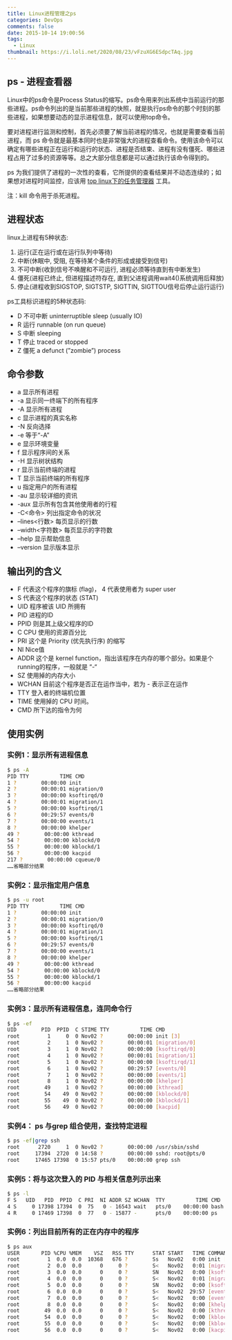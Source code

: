 ```yaml
---
title: Linux进程管理之ps
categories: DevOps
comments: false
date: 2015-10-14 19:00:56
tags:
  - Linux
thumbnail: https://i.loli.net/2020/08/23/vFzuXG6ESdpcTAq.jpg
---
```


## ps - 进程查看器

Linux中的ps命令是Process Status的缩写。ps命令用来列出系统中当前运行的那些进程。ps命令列出的是当前那些进程的快照，就是执行ps命令的那个时刻的那些进程，如果想要动态的显示进程信息，就可以使用top命令。

<!--more-->

要对进程进行监测和控制，首先必须要了解当前进程的情况，也就是需要查看当前进程，而 ps 命令就是最基本同时也是非常强大的进程查看命令。使用该命令可以确定有哪些进程正在运行和运行的状态、进程是否结束、进程有没有僵死、哪些进程占用了过多的资源等等。总之大部分信息都是可以通过执行该命令得到的。

ps 为我们提供了进程的一次性的查看，它所提供的查看结果并不动态连续的；如果想对进程时间监控，应该用 [top linux下的任务管理器](https://linuxtools-rst.readthedocs.io/zh_CN/latest/tool/top.html#top) 工具。

注：kill 命令用于杀死进程。

## 进程状态

linux上进程有5种状态:

1. 运行(正在运行或在运行队列中等待)
2. 中断(休眠中, 受阻, 在等待某个条件的形成或接受到信号)
3. 不可中断(收到信号不唤醒和不可运行, 进程必须等待直到有中断发生)
4. 僵死(进程已终止, 但进程描述符存在, 直到父进程调用wait4()系统调用后释放)
5. 停止(进程收到SIGSTOP, SIGTSTP, SIGTTIN, SIGTTOU信号后停止运行运行)

ps工具标识进程的5种状态码:

- D 不可中断 uninterruptible sleep (usually IO)
- R 运行 runnable (on run queue)
- S 中断 sleeping
- T 停止 traced or stopped
- Z 僵死 a defunct (”zombie”) process

## 命令参数

- a 显示所有进程
- -a 显示同一终端下的所有程序
- -A 显示所有进程
- c 显示进程的真实名称
- -N 反向选择
- -e 等于“-A”
- e 显示环境变量
- f 显示程序间的关系
- -H 显示树状结构
- r 显示当前终端的进程
- T 显示当前终端的所有程序
- u 指定用户的所有进程
- -au 显示较详细的资讯
- -aux 显示所有包含其他使用者的行程
- -C<命令> 列出指定命令的状况
- –lines<行数> 每页显示的行数
- –width<字符数> 每页显示的字符数
- –help 显示帮助信息
- –version 显示版本显示

## 输出列的含义

- F 代表这个程序的旗标 (flag)， 4 代表使用者为 super user
- S 代表这个程序的状态 (STAT)
- UID 程序被该 UID 所拥有
- PID 进程的ID
- PPID 则是其上级父程序的ID
- C CPU 使用的资源百分比
- PRI 这个是 Priority (优先执行序) 的缩写
- NI Nice值
- ADDR 这个是 kernel function，指出该程序在内存的哪个部分。如果是个 running的程序，一般就是 “-“
- SZ 使用掉的内存大小
- WCHAN 目前这个程序是否正在运作当中，若为 - 表示正在运作
- TTY 登入者的终端机位置
- TIME 使用掉的 CPU 时间。
- CMD 所下达的指令为何

## 使用实例

### 实例1：显示所有进程信息

```bash
$ ps -A
PID TTY          TIME CMD
1 ?        00:00:00 init
2 ?        00:00:01 migration/0
3 ?        00:00:00 ksoftirqd/0
4 ?        00:00:01 migration/1
5 ?        00:00:00 ksoftirqd/1
6 ?        00:29:57 events/0
7 ?        00:00:00 events/1
8 ?        00:00:00 khelper
49 ?        00:00:00 kthread
54 ?        00:00:00 kblockd/0
55 ?        00:00:00 kblockd/1
56 ?        00:00:00 kacpid
217 ?        00:00:00 cqueue/0
……省略部分结果
```

### 实例2：显示指定用户信息

```bash
$ ps -u root
PID TTY          TIME CMD
1 ?        00:00:00 init
2 ?        00:00:01 migration/0
3 ?        00:00:00 ksoftirqd/0
4 ?        00:00:01 migration/1
5 ?        00:00:00 ksoftirqd/1
6 ?        00:29:57 events/0
7 ?        00:00:00 events/1
8 ?        00:00:00 khelper
49 ?        00:00:00 kthread
54 ?        00:00:00 kblockd/0
55 ?        00:00:00 kblockd/1
56 ?        00:00:00 kacpid
……省略部分结果
```

### 实例3：显示所有进程信息，连同命令行

```bash
$ ps -ef
UID        PID  PPID  C STIME TTY          TIME CMD
root         1     0  0 Nov02 ?        00:00:00 init [3]
root         2     1  0 Nov02 ?        00:00:01 [migration/0]
root         3     1  0 Nov02 ?        00:00:00 [ksoftirqd/0]
root         4     1  0 Nov02 ?        00:00:01 [migration/1]
root         5     1  0 Nov02 ?        00:00:00 [ksoftirqd/1]
root         6     1  0 Nov02 ?        00:29:57 [events/0]
root         7     1  0 Nov02 ?        00:00:00 [events/1]
root         8     1  0 Nov02 ?        00:00:00 [khelper]
root        49     1  0 Nov02 ?        00:00:00 [kthread]
root        54    49  0 Nov02 ?        00:00:00 [kblockd/0]
root        55    49  0 Nov02 ?        00:00:00 [kblockd/1]
root        56    49  0 Nov02 ?        00:00:00 [kacpid]
```

### 实例4： ps 与grep 组合使用，查找特定进程

```bash
$ ps -ef|grep ssh
root      2720     1  0 Nov02 ?        00:00:00 /usr/sbin/sshd
root     17394  2720  0 14:58 ?        00:00:00 sshd: root@pts/0
root     17465 17398  0 15:57 pts/0    00:00:00 grep ssh
```

### 实例5：将与这次登入的 PID 与相关信息列示出来

```bash
$ ps -l
F S   UID   PID  PPID  C PRI  NI ADDR SZ WCHAN  TTY          TIME CMD
4 S     0 17398 17394  0  75   0 - 16543 wait   pts/0    00:00:00 bash
4 R     0 17469 17398  0  77   0 - 15877 -      pts/0    00:00:00 ps
```

### 实例6：列出目前所有的正在内存中的程序

```bash
$ ps aux
USER       PID %CPU %MEM    VSZ   RSS TTY      STAT START   TIME COMMAND
root         1  0.0  0.0  10368   676 ?        Ss   Nov02   0:00 init [3]
root         2  0.0  0.0      0     0 ?        S<   Nov02   0:01 [migration/0]
root         3  0.0  0.0      0     0 ?        SN   Nov02   0:00 [ksoftirqd/0]
root         4  0.0  0.0      0     0 ?        S<   Nov02   0:01 [migration/1]
root         5  0.0  0.0      0     0 ?        SN   Nov02   0:00 [ksoftirqd/1]
root         6  0.0  0.0      0     0 ?        S<   Nov02  29:57 [events/0]
root         7  0.0  0.0      0     0 ?        S<   Nov02   0:00 [events/1]
root         8  0.0  0.0      0     0 ?        S<   Nov02   0:00 [khelper]
root        49  0.0  0.0      0     0 ?        S<   Nov02   0:00 [kthread]
root        54  0.0  0.0      0     0 ?        S<   Nov02   0:00 [kblockd/0]
root        55  0.0  0.0      0     0 ?        S<   Nov02   0:00 [kblockd/1]
root        56  0.0  0.0      0     0 ?        S<   Nov02   0:00 [kacpid]
```